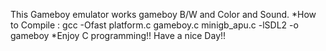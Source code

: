 This Gameboy emulator works gameboy B/W and Color and Sound.
*How to Compile : gcc -Ofast platform.c gameboy.c minigb_apu.c -lSDL2 -o gameboy
*Enjoy C programming!! Have a nice Day!!

